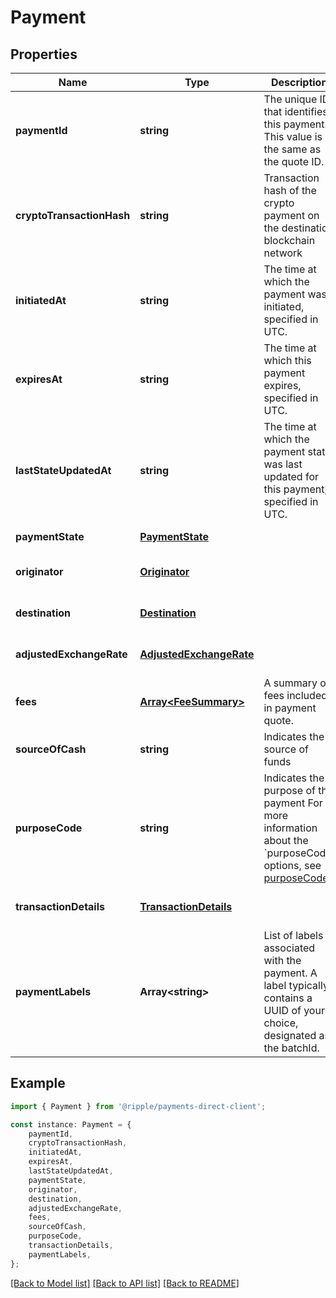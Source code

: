 # Payment


## Properties

Name | Type | Description | Notes
------------ | ------------- | ------------- | -------------
**paymentId** | **string** | The unique ID that identifies this payment. This value is the same as the quote ID. | [default to undefined]
**cryptoTransactionHash** | **string** | Transaction hash of the crypto payment on the destination blockchain network | [optional] [default to undefined]
**initiatedAt** | **string** | The time at which the payment was initiated, specified in UTC. | [optional] [default to undefined]
**expiresAt** | **string** | The time at which this payment expires, specified in UTC. | [optional] [default to undefined]
**lastStateUpdatedAt** | **string** | The time at which the payment state was last updated for this payment, specified in UTC. | [optional] [default to undefined]
**paymentState** | [**PaymentState**](PaymentState.md) |  | [default to undefined]
**originator** | [**Originator**](Originator.md) |  | [optional] [default to undefined]
**destination** | [**Destination**](Destination.md) |  | [optional] [default to undefined]
**adjustedExchangeRate** | [**AdjustedExchangeRate**](AdjustedExchangeRate.md) |  | [optional] [default to undefined]
**fees** | [**Array&lt;FeeSummary&gt;**](FeeSummary.md) | A summary of fees included in payment quote. | [optional] [default to undefined]
**sourceOfCash** | **string** | Indicates the source of funds | [optional] [default to undefined]
**purposeCode** | **string** | Indicates the purpose of the payment  For more information about the &#x60;purposeCode&#x60; options, see  [purposeCode](../../building-payment-request-body/#purposecode).  | [optional] [default to undefined]
**transactionDetails** | [**TransactionDetails**](TransactionDetails.md) |  | [optional] [default to undefined]
**paymentLabels** | **Array&lt;string&gt;** | List of labels associated with the payment. A label typically contains a UUID of your choice, designated as the batchId. | [optional] [default to undefined]

## Example

```typescript
import { Payment } from '@ripple/payments-direct-client';

const instance: Payment = {
    paymentId,
    cryptoTransactionHash,
    initiatedAt,
    expiresAt,
    lastStateUpdatedAt,
    paymentState,
    originator,
    destination,
    adjustedExchangeRate,
    fees,
    sourceOfCash,
    purposeCode,
    transactionDetails,
    paymentLabels,
};
```

[[Back to Model list]](../README.md#documentation-for-models) [[Back to API list]](../README.md#documentation-for-api-endpoints) [[Back to README]](../README.md)
